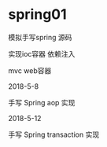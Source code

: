 # spring01

模拟手写spring 源码

实现ioc容器 依赖注入

mvc web容器

2018-5-8

手写 Spring aop 实现

2018-5-12

手写 Spring transaction 实现
